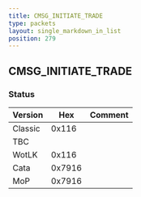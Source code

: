 ```yaml
---
title: CMSG_INITIATE_TRADE
type: packets
layout: single_markdown_in_list
position: 279
---
```


## CMSG_INITIATE_TRADE

### Status

Version    | Hex        | Comment
---------- | ---------- | ---------- 
Classic    | 0x116      | 
TBC        |            | 
WotLK      | 0x116      | 
Cata       | 0x7916     | 
MoP        | 0x7916     | 